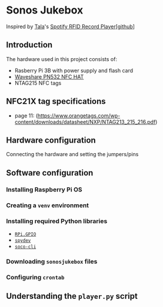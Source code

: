 # Sonos Jukebox
Inspired by [Tala](https://talaexe.com)'s [Spotify RFID Record Player](https://talaexe.com/moderndayrecordplayer)[[github](https://github.com/talaexe/Spotify-RFID-Record-Player)]

## Introduction

The hardware used in this project consists of:
* Rasberry Pi 3B with power supply and flash card
* [Waveshare PN532 NFC HAT](https://www.waveshare.com/wiki/PN532_NFC_HAT#Read_NTAG2XX_card)
* NTAG215 NFC tags

## NFC21X tag specifications
* page 11: (https://www.orangetags.com/wp-content/downloads/datasheet/NXP/NTAG213_215_216.pdf) 

## Hardware configuration
Connecting the hardware and setting the jumpers/pins

## Software configuration

### Installing Raspberry Pi OS

### Creating a `venv` environment

### Installing required Python libraries
* [`RPi.GPIO`](https://pypi.org/project/RPi.GPIO/)
* [`spydev`](https://pypi.org/project/spidev/)
* [`soco-cli`](https://github.com/avantrec/soco-cli)

### Downloading `sonosjukebox` files

### Configuring `crontab`

## Understanding the `player.py` script
